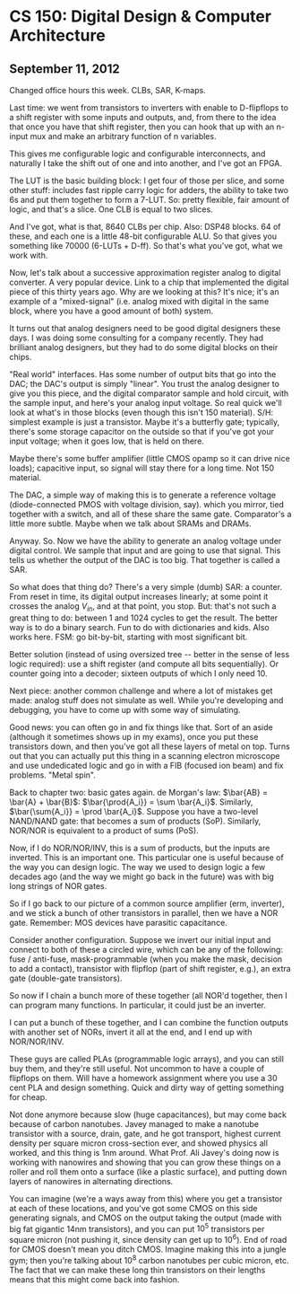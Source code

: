 CS 150: Digital Design & Computer Architecture
===============================================
September 11, 2012
------------------

Changed office hours this week. CLBs, SAR, K-maps.

Last time: we went from transistors to inverters with enable to D-flipflops
to a shift register with some inputs and outputs, and, from there to the
idea that once you have that shift register, then you can hook that up with
an n-input mux and make an arbitrary function of n variables.

This gives me configurable logic and configurable interconnects, and
naturally I take the shift out of one and into another, and I've got an
FPGA.

The LUT is the basic building block: I get four of those per slice, and
some other stuff: includes fast ripple carry logic for adders, the ability
to take two 6s and put them together to form a 7-LUT. So: pretty flexible,
fair amount of logic, and that's a slice. One CLB is equal to two slices.

And I've got, what is that, 8640 CLBs per chip. Also: DSP48 blocks. 64 of
these, and each one is a little 48-bit configurable ALU. So that gives you
something like 70000 (6-LUTs + D-ff). So that's what you've got, what we
work with.

Now, let's talk about a successive approximation register analog to digital
converter. A very popular device. Link to a chip that implemented the
digital piece of this thirty years ago. Why are we looking at this? It's
nice; it's an example of a "mixed-signal" (i.e. analog mixed with digital
in the same block, where you have a good amount of both) system.

It turns out that analog designers need to be good digital designers these
days. I was doing some consulting for a company recently. They had
brilliant analog designers, but they had to do some digital blocks on their
chips.

"Real world" interfaces. Has some number of output bits that go into the
DAC; the DAC's output is simply "linear". You trust the analog designer to
give you this piece, and the digital comparator sample and hold circuit,
with the sample input, and here's your analog input voltage. So real quick
we'll look at what's in those blocks (even though this isn't 150
material). S/H: simplest example is just a transistor. Maybe it's a
butterfly gate; typically, there's some storage capacitor on the outside so
that if you've got your input voltage; when it goes low, that is held on
there.

Maybe there's some buffer amplifier (little CMOS opamp so it can drive nice
loads); capacitive input, so signal will stay there for a long time. Not
150 material.

The DAC, a simple way of making this is to generate a reference voltage
(diode-connected PMOS with voltage division, say). which you mirror, tied
together with a switch, and all of these share the same gate. Comparator's
a little more subtle. Maybe when we talk about SRAMs and DRAMs.

Anyway. So. Now we have the ability to generate an analog voltage under
digital control. We sample that input and are going to use that
signal. This tells us whether the output of the DAC is too big. That
together is called a SAR.

So what does that thing do? There's a very simple (dumb) SAR: a
counter. From reset in time, its digital output increases linearly; at some
point it crosses the analog $V_{in}$, and at that point, you stop. But:
that's not such a great thing to do: between 1 and 1024 cycles to get the
result. The better way is to do a binary search. Fun to do with
dictionaries and kids. Also works here. FSM: go bit-by-bit, starting with
most significant bit.

Better solution (instead of using oversized tree -- better in the sense of
less logic required): use a shift register (and compute all bits
sequentially). Or counter going into a decoder; sixteen outputs of which I
only need 10.

Next piece: another common challenge and where a lot of mistakes get made:
analog stuff does not simulate as well. While you're developing and
debugging, you have to come up with some way of simulating.

Good news: you can often go in and fix things like that. Sort of an aside
(although it sometimes shows up in my exams), once you put these
transistors down, and then you've got all these layers of metal on
top. Turns out that you can actually put this thing in a scanning electron
microscope and use undedicated logic and go in with a FIB (focused ion
beam) and fix problems. "Metal spin".

Back to chapter two: basic gates again. de Morgan's law: $\bar{AB} =
\bar{A} + \bar{B}$: $\bar{\prod{A_i}} = \sum \bar{A_i}$. Similarly,
$\bar{\sum{A_i}} = \prod \bar{A_i}$. Suppose you have a two-level NAND/NAND
gate: that becomes a sum of products (SoP). Similarly, NOR/NOR is
equivalent to a product of sums (PoS).

Now, if I do NOR/NOR/INV, this is a sum of products, but the inputs are
inverted. This is an important one. This particular one is useful because
of the way you can design logic. The way we used to design logic a few
decades ago (and the way we might go back in the future) was with big long
strings of NOR gates.

So if I go back to our picture of a common source amplifier (erm,
inverter), and we stick a bunch of other transistors in parallel, then we
have a NOR gate. Remember: MOS devices have parasitic capacitance.

Consider another configuration. Suppose we invert our initial input and
connect to both of these a circled wire, which can be any of the following:
fuse / anti-fuse, mask-programmable (when you make the mask, decision to
add a contact), transistor with flipflop (part of shift register, e.g.), an
extra gate (double-gate transistors).

So now if I chain a bunch more of these together (all NOR'd together, then
I can program many functions. In particular, it could just be an inverter.

I can put a bunch of these together, and I can combine the function outputs
with another set of NORs, invert it all at the end, and I end up with
NOR/NOR/INV.

These guys are called PLAs (programmable logic arrays), and you can still
buy them, and they're still useful. Not uncommon to have a couple of
flipflops on them. Will have a homework assignment where you use a 30 cent
PLA and design something. Quick and dirty way of getting something for
cheap.

Not done anymore because slow (huge capacitances), but may come back
because of carbon nanotubes. Javey managed to make a nanotube transistor
with a source, drain, gate, and he got transport, highest current density
per square micron cross-section ever, and showed physics all worked, and
this thing is 1nm around. What Prof. Ali Javey's doing now is working with
nanowires and showing that you can grow these things on a roller and roll
them onto a surface (like a plastic surface), and putting down layers of
nanowires in alternating directions.

You can imagine (we're a ways away from this) where you get a transistor at
each of these locations, and you've got some CMOS on this side generating
signals, and CMOS on the output taking the output (made with big fat
gigantic 14nm transistors), and you can put $10^5$ transistors per square
micron (not pushing it, since density can get up to $10^6$). End of road
for CMOS doesn't mean you ditch CMOS. Imagine making this into a jungle
gym; then you're talking about $10^8$ carbon nanotubes per cubic micron,
etc. The fact that we can make these long thin transistors on their lengths
means that this might come back into fashion.

